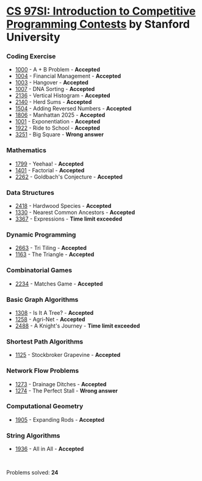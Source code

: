 # [CS 97SI: Introduction to Competitive Programming Contests](http://web.stanford.edu/class/cs97si/) by Stanford University

### Coding Exercise
- [1000](https://github.com/kantuni/CS-97SI/tree/master/Coding%20Exercise/1000) - A + B Problem - **Accepted**
- [1004](https://github.com/kantuni/CS-97SI/tree/master/Coding%20Exercise/1004) - Financial Management - **Accepted**
- [1003](https://github.com/kantuni/CS-97SI/tree/master/Coding%20Exercise/1003) - Hangover - **Accepted**
- [1007](https://github.com/kantuni/CS-97SI/tree/master/Coding%20Exercise/1007) - DNA Sorting - **Accepted**
- [2136](https://github.com/kantuni/CS-97SI/tree/master/Coding%20Exercise/2136) - Vertical Histogram - **Accepted**
- [2140](https://github.com/kantuni/CS-97SI/tree/master/Coding%20Exercise/2140) - Herd Sums - **Accepted**
- [1504](https://github.com/kantuni/CS-97SI/tree/master/Coding%20Exercise/1504) - Adding Reversed Numbers - **Accepted**
- [1806](https://github.com/kantuni/CS-97SI/tree/master/Coding%20Exercise/1806) - Manhattan 2025 - **Accepted**
- [1001](https://github.com/kantuni/CS-97SI/tree/master/Coding%20Exercise/1001) - Exponentiation - **Accepted**
- [1922](https://github.com/kantuni/CS-97SI/tree/master/Coding%20Exercise/1922) - Ride to School - **Accepted**
- [3251](https://github.com/kantuni/CS-97SI/tree/master/Coding%20Exercise/3251) - Big Square - **Wrong answer**

### Mathematics
- [1799](https://github.com/kantuni/CS-97SI/tree/master/Mathematics/1799) - Yeehaa! - **Accepted**
- [1401](https://github.com/kantuni/CS-97SI/tree/master/Mathematics/1401) - Factorial - **Accepted**
- [2262](https://github.com/kantuni/CS-97SI/tree/master/Mathematics/2262) - Goldbach's Conjecture - **Accepted**

### Data Structures
- [2418](https://github.com/kantuni/CS-97SI/tree/master/Data%20Structures/2418) - Hardwood Species - **Accepted**
- [1330](https://github.com/kantuni/CS-97SI/tree/master/Data%20Structures/1330) - Nearest Common Ancestors - **Accepted**
- [3367](https://github.com/kantuni/CS-97SI/tree/master/Data%20Structures/3367) - Expressions - **Time limit exceeded**

### Dynamic Programming
- [2663](https://github.com/kantuni/CS-97SI/tree/master/Dynamic%20Programming/2663) - Tri Tiling - **Accepted**
- [1163](https://github.com/kantuni/CS-97SI/tree/master/Dynamic%20Programming/1163) - The Triangle - **Accepted**

### Combinatorial Games
- [2234](https://github.com/kantuni/CS-97SI/tree/master/Combinatorial%20Games/2234) - Matches Game - **Accepted**

### Basic Graph Algorithms
- [1308](https://github.com/kantuni/CS-97SI/tree/master/Basic%20Graph%20Algorithms/1308) - Is It A Tree? - **Accepted**
- [1258](https://github.com/kantuni/CS-97SI/tree/master/Basic%20Graph%20Algorithms/1258) - Agri-Net - **Accepted**
- [2488](https://github.com/kantuni/CS-97SI/tree/master/Basic%20Graph%20Algorithms/2488) - A Knight's Journey - **Time limit exceeded**

### Shortest Path Algorithms
- [1125](https://github.com/kantuni/CS-97SI/tree/master/Shortest%20Path%20Algorithms/1125) - Stockbroker Grapevine - **Accepted**

### Network Flow Problems
- [1273](https://github.com/kantuni/CS-97SI/tree/master/Network%20Flow%20Problems/1273) - Drainage Ditches - **Accepted**
- [1274](https://github.com/kantuni/CS-97SI/tree/master/Network%20Flow%20Problems/1274) - The Perfect Stall - **Wrong answer**

### Computational Geometry
- [1905](https://github.com/kantuni/CS-97SI/tree/master/Computational%20Geometry/1905) - Expanding Rods - **Accepted**

### String Algorithms
- [1936](https://github.com/kantuni/CS-97SI/tree/master/String%20Algorithms/1936) - All in All - **Accepted**

<br>

Problems solved: **24**
